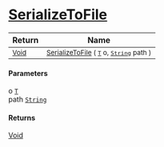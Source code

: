 # [SerializeToFile](./NetCoreSerializationHelper-100664137.md)



| Return | Name | 
| --- | --- | 
| <sub>[Void](https://docs.microsoft.com/en-us/dotnet/api/System.Void)</sub>| <sub>[SerializeToFile](./NetCoreSerializationHelper-100664137.md) ( [`T`](./NetCoreSerializationHelper-100664137.md) o, [`String`](https://docs.microsoft.com/en-us/dotnet/api/System.String) path )</sub>| <br>


#### Parameters
 o  [`T`](./NetCoreSerializationHelper-100664137.md)<br> path  [`String`](https://docs.microsoft.com/en-us/dotnet/api/System.String)
#### Returns
[Void](https://docs.microsoft.com/en-us/dotnet/api/System.Void)